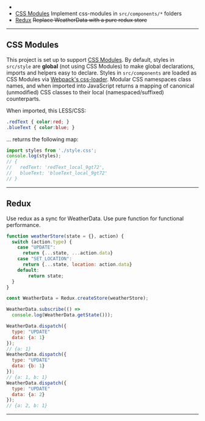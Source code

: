 
* []()
* [CSS Modules](#css-modules) Implement css-modules in `src/components/*` folders
* [Redux](#Redux) ~~Replace WeatherData with a pure redux store~~


---

## CSS Modules
This project is set up to support [CSS Modules](https://github.com/css-modules/css-modules).  By default, styles in `src/style` are **global** (not using CSS Modules) to make global declarations, imports and helpers easy to declare.  Styles in `src/components` are loaded as CSS Modules via [Webpack's css-loader](https://github.com/webpack/css-loader#css-modules).  Modular CSS namespaces class names, and when imported into JavaScript returns a mapping of canonical (unmodified) CSS classes to their local (namespaced/suffixed) counterparts.

When imported, this LESS/CSS:

```css
.redText { color:red; }
.blueText { color:blue; }
```

... returns the following map:

```js
import styles from './style.css';
console.log(styles);
// {
//   redText: 'redText_local_9gt72',
//   blueText: 'blueText_local_9gt72'
// }
```


---

## Redux

Use redux as a sync for WeatherData. Use pure function for functional performance.

```js
function weatherStore(state = {}, action) {
  switch (action.type) {
    case "UPDATE":
      return {...state, ...action.data}
    case "SET_LOCATION":
      return {...state, location: action.data}
    default:
        return state;
  }
}

const WeatherData = Redux.createStore(weatherStore);

WeatherData.subscribe(() =>
  console.log(WeatherData.getState()));

WeatherData.dispatch({
  type: "UPDATE"
  data: {a: 1}
});
// {a: 1}
WeatherData.dispatch({
  type: "UPDATE"
  data: {b: 1}
});
// {a: 1, b: 1}
WeatherData.dispatch({
  type: "UPDATE"
  data: {a: 2}
});
// {a: 2, b: 1}
```


---
